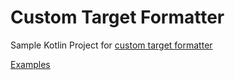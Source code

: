 # Custom Target Formatter

Sample Kotlin Project for [custom target formatter](../../docs/sfc-extending.md#custom-formatters)

[Examples](../../docs/examples/README.md)
